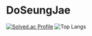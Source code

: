 # DoSeungJae
[![Solved.ac Profile](http://mazassumnida.wtf/api/v2/generate_badge?boj=gb4250)](https://solved.ac/gb4250/)
![Top Langs](https://github-readme-stats.vercel.app/api/top-langs/?username=DoSeungJae&layout=compact)
<!--
**DoSeungJae/DoSeungJae** is a ✨ _special_ ✨ repository because its `README.md` (this file) appears on your GitHub profile.

Here are some ideas to get you started:

- 🔭 I’m currently working on ...
- 🌱 I’m currently learning ...
- 👯 I’m looking to collaborate on ...
- 🤔 I’m looking for help with ...
- 💬 Ask me about ...
- 📫 How to reach me: ...
- 😄 Pronouns: ...
- ⚡ Fun fact: ...
-->
